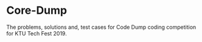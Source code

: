 # Core-Dump

The problems, solutions and, test cases for Code Dump coding competition for KTU Tech Fest 2019.
